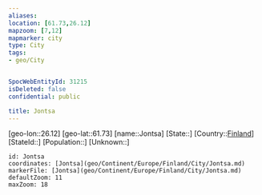 ```yaml
---
aliases: 
location: [61.73,26.12]
mapzoom: [7,12] 
mapmarker: city 
type: City
tags:
- geo/City


SpocWebEntityId: 31215
isDeleted: false
confidential: public

title: Jontsa
---
```

[geo-lon::26.12]
[geo-lat::61.73]
[name::Jontsa]
[State::]
[Country::[Finland](geo/Continent/Europe/Finland.md)]
[StateId::]
[Population::]
[Unknown::]


```leaflet
id: Jontsa
coordinates: [Jontsa](geo/Continent/Europe/Finland/City/Jontsa.md)
markerFile: [Jontsa](geo/Continent/Europe/Finland/City/Jontsa.md)
defaultZoom: 11 
maxZoom: 18
```


